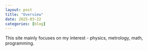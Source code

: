```yaml
---
layout: post
title: "Overview"
date: 2025-03-22
categories: [blog]
---
```

This site mainly focuses on my interest - physics, metrology, math, programming.
